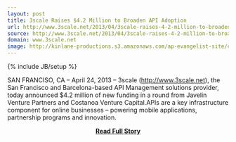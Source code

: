 ```yaml
---
layout: post
title: 3scale Raises $4.2 Million to Broaden API Adoption
url: http://www.3scale.net/2013/04/3scale-raises-4-2-million-to-broaden-api-adoption/
source: http://www.3scale.net/2013/04/3scale-raises-4-2-million-to-broaden-api-adoption/
domain: www.3scale.net
image: http://kinlane-productions.s3.amazonaws.com/ap-evangelist-site/curated/screenshots/9352_api500_com.png
---
```

{% include JB/setup %}<p>SAN FRANCISO, CA – April 24, 2013 – 3scale (http://www.3scale.net), the San Francisco and Barcelona-based API Management solutions provider, today announced  $4.2 million of new funding in a round from Javelin Venture Partners and Costanoa Venture Capital.APIs are a key infrastructure component for online businesses – powering mobile applications, partnership programs and innovation.</p>
<center><p><a href="http://www.3scale.net/2013/04/3scale-raises-4-2-million-to-broaden-api-adoption/" style='padding:25px; font-sze:18px; font-weight: bold;'>Read Full Story</a></p></center>
